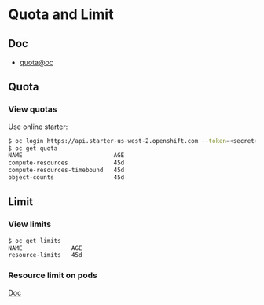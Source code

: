 # Quota and Limit

## Doc

* [quota@oc](https://docs.openshift.org/latest/dev_guide/compute_resources.html)

## Quota

### View quotas
Use online starter:

```sh
$ oc login https://api.starter-us-west-2.openshift.com --token=<secret>
$ oc get quota
NAME                          AGE
compute-resources             45d
compute-resources-timebound   45d
object-counts                 45d
```


## Limit

### View limits

```sh
$ oc get limits
NAME              AGE
resource-limits   45d
```
### Resource limit on pods

[Doc](https://kubernetes.io/docs/concepts/configuration/manage-compute-resources-container/)
